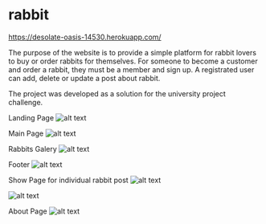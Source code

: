 # rabbit
https://desolate-oasis-14530.herokuapp.com/

The purpose of the website is to provide a simple platform for rabbit lovers to buy or order rabbits for themselves. For someone to become a customer and order a rabbit, they must be a member and sign up. A registrated user can add, delete or update a post about rabbit.

The project was developed as a solution for the university project challenge.

Landing Page
![alt text](https://github.com/ioanzicu/rabbit/blob/master/read-me-img/rabbit1.png)

Main Page
![alt text](https://github.com/ioanzicu/rabbit/blob/master/read-me-img/rabbit2.png)

Rabbits Galery
![alt text](https://github.com/ioanzicu/rabbit/blob/master/read-me-img/rabbit3.png)

Footer
![alt text](https://github.com/ioanzicu/rabbit/blob/master/read-me-img/rabbit4.png)

Show Page for individual rabbit post
![alt text](https://github.com/ioanzicu/rabbit/blob/master/read-me-img/rabbit5.png)

![alt text](https://github.com/ioanzicu/rabbit/blob/master/read-me-img/rabbit6.png)

About Page
![alt text](https://github.com/ioanzicu/rabbit/blob/master/read-me-img/rabbit7.png)
